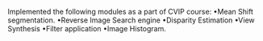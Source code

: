 Implemented the following modules as a part of CVIP course:
•Mean Shift segmentation.
•Reverse Image Search engine
•Disparity Estimation
•View Synthesis
•Filter application
•Image Histogram.